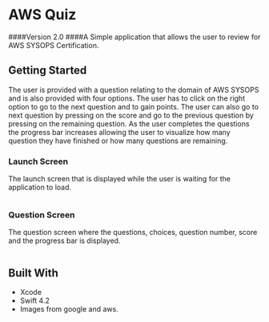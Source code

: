 # AWS Quiz

####Version 2.0
####A Simple application that allows the user to review for AWS SYSOPS Certification.

## Getting Started

The user is provided with a question relating to the domain of AWS SYSOPS and is also provided with four options. The user has to click on the right option to go to the next question and to gain points. The user can also go to next question by pressing on the score and go to the previous question by pressing on the remaining question. As the user completes the questions the progress bar increases allowing the user to visualize how many question they have finished or how many questions are remaining.

### Launch Screen

The launch screen that is displayed while the user is waiting for the application to load.

```

```

### Question Screen

The question screen where the questions, choices, question number, score and the progress bar is displayed.

```

```

## Built With

* Xcode
* Swift 4.2
* Images from google and aws.

